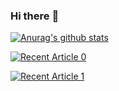 ### Hi there :rocket:


[![Anurag's github stats](https://github-readme-stats.vercel.app/api?username=miguelsalva&show_icons=true&include_all_commits=true&count_private=true)](https://github.com/anuraghazra/github-readme-stats)

<a target="_blank" href="https://github-readme-medium-recent-article.vercel.app/medium/@miguelsalva/0"><img src="https://github-readme-medium-recent-article.vercel.app/medium/@miguelsalva/0" alt="Recent Article 0">
  
<a target="_blank" href="https://github-readme-medium-recent-article.vercel.app/medium/@miguelsalva/1"><img src="https://github-readme-medium-recent-article.vercel.app/medium/@miguelsalva/1" alt="Recent Article 1">
  
<!--<a target="_blank" href="https://github-readme-medium-recent-article.vercel.app/medium/@miguelsalva/2"><img src="https://github-readme-medium-recent-article.vercel.app/medium/@miguelsalva/2" alt="Recent Article 2">-->
<!--
**miguelsalva/miguelsalva** is a ✨ _special_ ✨ repository because its `README.md` (this file) appears on your GitHub profile.

Here are some ideas to get you started:

- 🔭 I’m currently working on ...
- 🌱 I’m currently learning ...
- 👯 I’m looking to collaborate on ...
- 🤔 I’m looking for help with ...
- 💬 Ask me about ...
- 📫 How to reach me: ...
- 😄 Pronouns: ...
- ⚡ Fun fact: ...
-->
